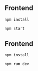 ## Frontend
```bash
npm install
```
```bash
npm start
```


## Frontend
```bash
npm install
```
```bash
npm run dev
```